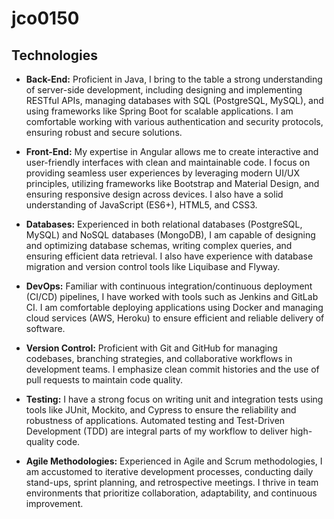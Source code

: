 # jco0150

## Technologies
- **Back-End:** Proficient in Java, I bring to the table a strong understanding of server-side development, including designing and implementing RESTful APIs, managing databases with SQL (PostgreSQL, MySQL), and using frameworks like Spring Boot for scalable applications. I am comfortable working with various authentication and security protocols, ensuring robust and secure solutions.

- **Front-End:** My expertise in Angular allows me to create interactive and user-friendly interfaces with clean and maintainable code. I focus on providing seamless user experiences by leveraging modern UI/UX principles, utilizing frameworks like Bootstrap and Material Design, and ensuring responsive design across devices. I also have a solid understanding of JavaScript (ES6+), HTML5, and CSS3.

- **Databases:** Experienced in both relational databases (PostgreSQL, MySQL) and NoSQL databases (MongoDB), I am capable of designing and optimizing database schemas, writing complex queries, and ensuring efficient data retrieval. I also have experience with database migration and version control tools like Liquibase and Flyway.

- **DevOps:** Familiar with continuous integration/continuous deployment (CI/CD) pipelines, I have worked with tools such as Jenkins and GitLab CI. I am comfortable deploying applications using Docker and managing cloud services (AWS, Heroku) to ensure efficient and reliable delivery of software.

- **Version Control:** Proficient with Git and GitHub for managing codebases, branching strategies, and collaborative workflows in development teams. I emphasize clean commit histories and the use of pull requests to maintain code quality.

- **Testing:** I have a strong focus on writing unit and integration tests using tools like JUnit, Mockito, and Cypress to ensure the reliability and robustness of applications. Automated testing and Test-Driven Development (TDD) are integral parts of my workflow to deliver high-quality code.

- **Agile Methodologies:** Experienced in Agile and Scrum methodologies, I am accustomed to iterative development processes, conducting daily stand-ups, sprint planning, and retrospective meetings. I thrive in team environments that prioritize collaboration, adaptability, and continuous improvement.


